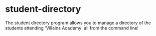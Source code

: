  # student-directory

The student directory program allows you to manage a directory of the students 
attending 'Villains Academy' all from the command line!
